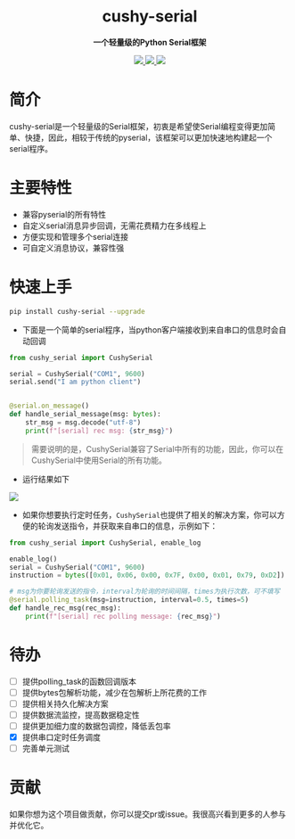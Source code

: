 <h1 align="center">
    cushy-serial
</h1>
<p align="center">
  <strong>一个轻量级的Python Serial框架</strong>
</p>

<p align="center">
    <a target="_blank" href="">
        <img src="https://img.shields.io/badge/License-Apache%202.0-blue.svg?label=license" />
    </a>
    <a target="_blank" href=''>
        <img src="https://static.pepy.tech/personalized-badge/broadcast-service?period=total&units=international_system&left_color=grey&right_color=blue&left_text=Downloads/Total"/>
   </a>
    <a target="_blank" href=''>
        <img src="https://static.pepy.tech/personalized-badge/broadcast-service?period=month&units=international_system&left_color=grey&right_color=blue&left_text=Downloads/Week"/>
   </a>
</p>

# 简介
cushy-serial是一个轻量级的Serial框架，初衷是希望使Serial编程变得更加简单、快捷，因此，相较于传统的pyserial，该框架可以更加快速地构建起一个serial程序。

# 主要特性

- 兼容pyserial的所有特性
- 自定义serial消息异步回调，无需花费精力在多线程上
- 方便实现和管理多个serial连接
- 可自定义消息协议，兼容性强

# 快速上手
```bash
pip install cushy-serial --upgrade 
```

- 下面是一个简单的serial程序，当python客户端接收到来自串口的信息时会自动回调
```python
from cushy_serial import CushySerial

serial = CushySerial("COM1", 9600)
serial.send("I am python client")


@serial.on_message()
def handle_serial_message(msg: bytes):
    str_msg = msg.decode("utf-8")
    print(f"[serial] rec msg: {str_msg}")

```

> 需要说明的是，CushySerial兼容了Serial中所有的功能，因此，你可以在CushySerial中使用Serial的所有功能。
 
- 运行结果如下

<img src="https://zeeland-bucket.oss-cn-beijing.aliyuncs.com/images/20230310173226.png"/>


- 如果你想要执行定时任务，`CushySerial`也提供了相关的解决方案，你可以方便的轮询发送指令，并获取来自串口的信息，示例如下：

```python
from cushy_serial import CushySerial, enable_log

enable_log()
serial = CushySerial("COM1", 9600)
instruction = bytes([0x01, 0x06, 0x00, 0x7F, 0x00, 0x01, 0x79, 0xD2])

# msg为你要轮询发送的指令，interval为轮询的时间间隔，times为执行次数，可不填写
@serial.polling_task(msg=instruction, interval=0.5, times=5)
def handle_rec_msg(rec_msg):
    print(f"[serial] rec polling message: {rec_msg}")
```


# 待办

- [ ] 提供polling_task的函数回调版本
- [ ] 提供bytes包解析功能，减少在包解析上所花费的工作
- [ ] 提供相关持久化解决方案
- [ ] 提供数据流监控，提高数据稳定性
- [ ] 提供更加细力度的数据包调控，降低丢包率
- [x] 提供串口定时任务调度
- [ ] 完善单元测试

# 贡献
如果你想为这个项目做贡献，你可以提交pr或issue。我很高兴看到更多的人参与并优化它。
